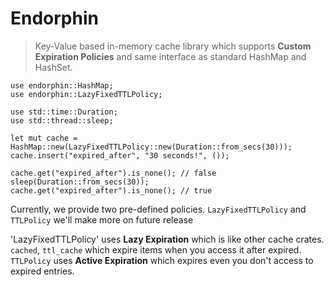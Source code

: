 # Endorphin
> Key-Value based in-memory cache library which supports **Custom Expiration Policies** and same interface as standard HashMap and HashSet.

```
use endorphin::HashMap;
use endorphin::LazyFixedTTLPolicy;

use std::time::Duration;
use std::thread::sleep;

let mut cache = HashMap::new(LazyFixedTTLPolicy::new(Duration::from_secs(30)));
cache.insert("expired_after", "30 seconds!", ());

cache.get("expired_after").is_none(); // false
sleep(Duration::from_secs(30));
cache.get("expired_after").is_none(); // true
```

Currently, we provide two pre-defined policies. `LazyFixedTTLPolicy` and `TTLPolicy` we'll make more on future release


'LazyFixedTTLPolicy' uses **Lazy Expiration** which is like other cache crates. `cached`, `ttl_cache` which expire items when you access it after expired.  
`TTLPolicy` uses **Active Expiration** which expires even you don't access to expired entries.
